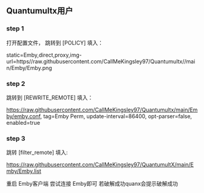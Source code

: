## Quantumultx用户

  ### step 1 
  打开配置文件， 跳转到 [POLICY] 填入： 
  
  static=Emby,direct,proxy,img-url=https//raw.githubusercontent.com/CallMeKingsley97/Quantumultx//main/Emby/Emby.png
  
  ### step 2
  跳转到 [REWRITE_REMOTE] 填入：
  
  https://raw.githubusercontent.com/CallMeKingsley97/Quantumultx/main/Emby/emby.conf, tag=Emby Perm, update-interval=86400, opt-parser=false, enabled=true
  
  
  ### step 3
  跳转 [filter_remote] 填入:
  
  https://raw.githubusercontent.com/CallMeKingsley97/QuantumultX/main/Emby/Emby.list
  
  重启 Emby客户端    尝试连接 Emby即可    若破解成功quanx会提示破解成功
  
  
  
  
